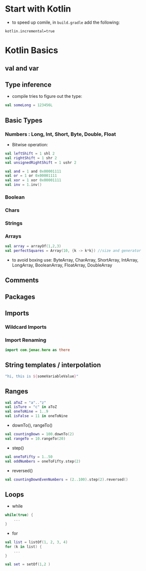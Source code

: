 # Start with Kotlin
* to speed up comile, in `build.gradle` add the following:
```
kotlin.incremental=true
```

# Kotlin Basics

## val and var
## Type inference
* compile tries to figure out the type:
```kotlin
val someLong = 123456L
```

## Basic Types
### Numbers : Long, Int, Short, Byte, Double, Float
* Bitwise operation:
```kotlin
val leftShift = 1 shl 2
val rightShift = 1 shr 2
val unsignedRightShift = 1 ushr 2

val and = 1 and 0x00001111
val or = 1 or 0x00001111
val xor = 1 xor 0x00001111
val inv = 1.inv() 
```

### Boolean
### Chars
### Strings
### Arrays
```kotlin
val array = arrayOf(1,2,3)
val perfectSquares = Array(10, {k -> k*k}) //size and generator
```
* to avoid boxing use: ByteArray, CharArray, ShortArray, IntArray, LongArray, BooleanArray, FloatArray, DoubleArray

## Comments
## Packages
## Imports
### Wildcard Imports
### Import Renaming
```kotlin
import com.jenac.here as there
```
## String templates / interpolation
```kotlin
"hi, this is ${someVariableValue}"
```

## Ranges
```kotlin
val aToZ = "a".."z"
val isTure = "c" in aToZ
val oneToNine = 1..9
val isFalse = 11 in oneToNine
```
* downTo(), rangeTo()
```kotlin
val countingDown = 100.downTo(2)
val rangeTo = 10.rangeTo(20)
```

* step()
```kotlin
val oneToFifty = 1..50
val oddNumbers = oneToFifty.step(2)
```

* reversed()
```kotlin
val countingDownEvenNumbers = (2..100).step(2).reversed()
```

## Loops
* while
```kotlin
while(true) {
    ...
}
```

* for
```kotlin
val list = listOf(1, 2, 3, 4)
for (k in list) {
    ...
}

val set = setOf(1,2 )
```